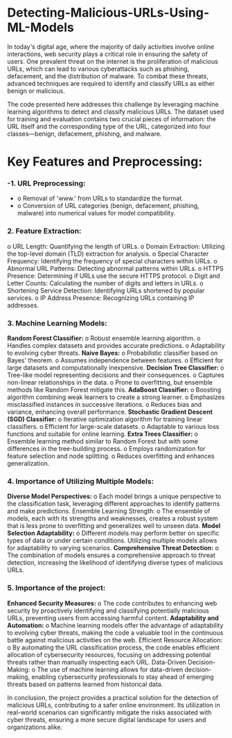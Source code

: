 # Detecting-Malicious-URLs-Using-ML-Models

In today's digital age, where the majority of daily activities involve online interactions, web security plays a critical role in ensuring the safety of users.
One prevalent threat on the internet is the proliferation of malicious URLs, which can lead to various cyberattacks such as phishing, defacement, and the distribution of 
malware.
To combat these threats, advanced techniques are required to identify and classify URLs as either benign or malicious.

The code presented here addresses this challenge by leveraging machine learning algorithms to detect and classify malicious URLs. The dataset used for training and evaluation contains two crucial pieces of information: the URL itself and the corresponding type of the URL, categorized into four classes—benign, defacement, phishing, and malware.

# Key Features and Preprocessing:
### -1. URL Preprocessing:
  - o Removal of 'www.' from URLs to standardize the format.
  - o Conversion of URL categories (benign, defacement, phishing, malware) 
into numerical values for model compatibility.
### 2. Feature Extraction:
  o URL Length: Quantifying the length of URLs.
  o Domain Extraction: Utilizing the top-level domain (TLD) extraction for 
    analysis.
  o Special Character Frequency: Identifying the frequency of special 
    characters within URLs.
  o Abnormal URL Patterns: Detecting abnormal patterns within URLs.
  o HTTPS Presence: Determining if URLs use the secure HTTPS protocol.
  o Digit and Letter Counts: Calculating the number of digits and letters in 
    URLs.
  o Shortening Service Detection: Identifying URLs shortened by popular 
    services.
  o IP Address Presence: Recognizing URLs containing IP addresses.
### 3. Machine Learning Models:
**Random Forest Classifier:**
  o Robust ensemble learning algorithm.
  o Handles complex datasets and provides accurate predictions.
  o Adaptability to evolving cyber threats.
**Naive Bayes:**
  o Probabilistic classifier based on Bayes' theorem.
  o Assumes independence between features.
  o Efficient for large datasets and computationally inexpensive.
**Decision Tree Classifier:**
  o Tree-like model representing decisions and their consequences.
  o Captures non-linear relationships in the data.
  o Prone to overfitting, but ensemble methods like Random Forest mitigate 
    this.
**AdaBoost Classifier:**
  o Boosting algorithm combining weak learners to create a strong learner.
  o Emphasizes misclassified instances in successive iterations.
  o Reduces bias and variance, enhancing overall performance.
**Stochastic Gradient Descent (SGD) Classifier:**
  o Iterative optimization algorithm for training linear classifiers.
  o Efficient for large-scale datasets.
  o Adaptable to various loss functions and suitable for online learning.
**Extra Trees Classifier:**
  o Ensemble learning method similar to Random Forest but with some 
    differences in the tree-building process.
  o Employs randomization for feature selection and node splitting.
  o Reduces overfitting and enhances generalization.
### 4. Importance of Utilizing Multiple Models:
**Diverse Model Perspectives:**
  o Each model brings a unique perspective to the classification task, 
    leveraging different approaches to identify patterns and make predictions.
    Ensemble Learning Strength:
  o The ensemble of models, each with its strengths and weaknesses, creates a 
    robust system that is less prone to overfitting and generalizes well to 
    unseen data.
**Model Selection Adaptability:**
  o Different models may perform better on specific types of data or under 
    certain conditions. Utilizing multiple models allows for adaptability to 
    varying scenarios.
**Comprehensive Threat Detection:**
   o The combination of models ensures a comprehensive approach to threat 
    detection, increasing the likelihood of identifying diverse types of 
    malicious URLs.
### 5. Importance of the project:
**Enhanced Security Measures:**
  o The code contributes to enhancing web security by proactively identifying 
    and classifying potentially malicious URLs, preventing users from 
    accessing harmful content.
**Adaptability and Automation:**
  o Machine learning models offer the advantage of adaptability to evolving 
    cyber threats, making the code a valuable tool in the continuous battle 
    against malicious activities on the web.
    Efficient Resource Allocation:
  o By automating the URL classification process, the code enables efficient 
    allocation of cybersecurity resources, focusing on addressing potential 
    threats rather than manually inspecting each URL.
    Data-Driven Decision-Making:
  o The use of machine learning allows for data-driven decision-making, 
    enabling cybersecurity professionals to stay ahead of emerging threats 
    based on patterns learned from historical data.
   
In conclusion, the project provides a practical solution for the detection of malicious 
URLs, contributing to a safer online environment. Its utilization in real-world scenarios 
can significantly mitigate the risks associated with cyber threats, ensuring a more secure 
digital landscape for users and organizations alike.
